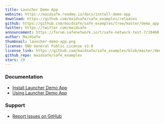 ```yaml
---
title: Launcher Demo App
website: https://maidsafe.readme.io/docs/install-demo-app
download: https://github.com/maidsafe/safe_examples/releases
github: https://github.com/maidsafe/safe_examples/tree/master/demo_app
twitter: https://twitter.com/maidsafe
announcement: https://forum.safenetwork.io/t/safe-network-test-7/10460
author: MaidSafe
thumbnail: launcher-demo-app.png
license: GNU General Public License v3.0
license_link: https://github.com/maidsafe/safe_examples/blob/master/demo_app/COPYING
github_repo: maidsafe/safe_examples
stars: 19
---
```


### Documentation

* [Install Launcher Demo App](https://maidsafe.readme.io/docs/install-demo-app)
* [Using Launcher Demo App](https://maidsafe.readme.io/docs/demo-app)

### Support

* [Report issues on GitHub](https://github.com/maidsafe/safe_examples/issues)
